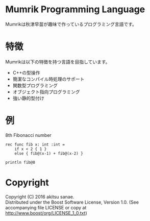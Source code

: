 # Mumrik Programming Language

Mumrikは秋津早苗が趣味で作っているプログラミング言語です。

# 特徴
Mumrikは以下の特徴を持つ言語を目指しています。

* C++の型操作
* 簡潔なコンパイル時処理のサポート
* 関数型プログラミング
* オブジェクト指向プログラミング
* 強い静的型付け

# 例

8th Fibonacci number
```
rec func fib x: int :int =
    if x < 2 { 1 }
    else { fib@(x-1) + fib@(x-2) }

println fib@8
```

# Copyright
Copyright (C) 2016 akitsu sanae.  
Distributed under the Boost Software License, Version 1.0. 
(See accompanying file LICENSE or copy at http://www.boost/org/LICENSE_1_0.txt)  



